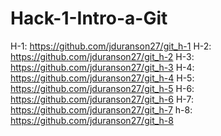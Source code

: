 # Hack-1-Intro-a-Git

H-1:
https://github.com/jduranson27/git_h-1
H-2:
https://github.com/jduranson27/git_h-2
H-3:
https://github.com/jduranson27/git_h-3
H-4:
https://github.com/jduranson27/git_h-4
H-5:
https://github.com/jduranson27/git_h-5
H-6:
https://github.com/jduranson27/git_h-6
H-7:
https://github.com/jduranson27/git_h-7
h-8:
https://github.com/jduranson27/git_h-8
